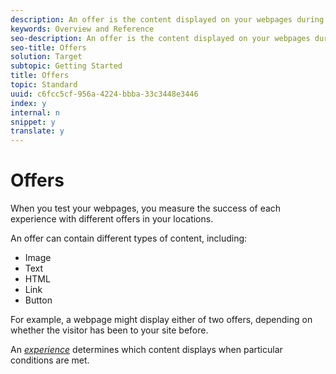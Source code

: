 ```yaml
---
description: An offer is the content displayed on your webpages during campaigns or activities.
keywords: Overview and Reference
seo-description: An offer is the content displayed on your webpages during campaigns or activities.
seo-title: Offers
solution: Target
subtopic: Getting Started
title: Offers
topic: Standard
uuid: c6fcc5cf-956a-4224-bbba-33c3448e3446
index: y
internal: n
snippet: y
translate: y
---
```


# Offers

When you test your webpages, you measure the success of each experience with different offers in your locations. 

An offer can contain different types of content, including: 


* Image
* Text
* HTML
* Link
* Button


For example, a webpage might display either of two offers, depending on whether the visitor has been to your site before. 

An *[ experience](c_experience.md#concept_B91F0F36E9F24AA58A3C6BC0A02871E8)* determines which content displays when particular conditions are met. 

